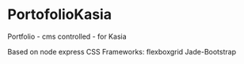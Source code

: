 # PortofolioKasia
Portfolio - cms controlled - for Kasia

Based on node express
CSS Frameworks: flexboxgrid
Jade-Bootstrap
